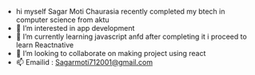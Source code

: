 - hi myself Sagar Moti Chaurasia recently completed my btech in computer science from aktu
- 👀 I’m interested in app development
- 🌱 I’m currently learning javascript anfd after completing it i proceed to learn Reactnative
- 💞️ I’m looking to collaborate on making project using react
- 📫 Emailid : Sagarmoti712001@gmail.com


